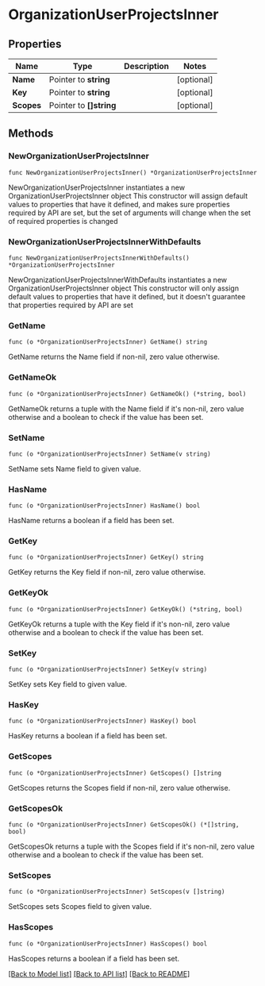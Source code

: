 # OrganizationUserProjectsInner

## Properties

Name | Type | Description | Notes
------------ | ------------- | ------------- | -------------
**Name** | Pointer to **string** |  | [optional] 
**Key** | Pointer to **string** |  | [optional] 
**Scopes** | Pointer to **[]string** |  | [optional] 

## Methods

### NewOrganizationUserProjectsInner

`func NewOrganizationUserProjectsInner() *OrganizationUserProjectsInner`

NewOrganizationUserProjectsInner instantiates a new OrganizationUserProjectsInner object
This constructor will assign default values to properties that have it defined,
and makes sure properties required by API are set, but the set of arguments
will change when the set of required properties is changed

### NewOrganizationUserProjectsInnerWithDefaults

`func NewOrganizationUserProjectsInnerWithDefaults() *OrganizationUserProjectsInner`

NewOrganizationUserProjectsInnerWithDefaults instantiates a new OrganizationUserProjectsInner object
This constructor will only assign default values to properties that have it defined,
but it doesn't guarantee that properties required by API are set

### GetName

`func (o *OrganizationUserProjectsInner) GetName() string`

GetName returns the Name field if non-nil, zero value otherwise.

### GetNameOk

`func (o *OrganizationUserProjectsInner) GetNameOk() (*string, bool)`

GetNameOk returns a tuple with the Name field if it's non-nil, zero value otherwise
and a boolean to check if the value has been set.

### SetName

`func (o *OrganizationUserProjectsInner) SetName(v string)`

SetName sets Name field to given value.

### HasName

`func (o *OrganizationUserProjectsInner) HasName() bool`

HasName returns a boolean if a field has been set.

### GetKey

`func (o *OrganizationUserProjectsInner) GetKey() string`

GetKey returns the Key field if non-nil, zero value otherwise.

### GetKeyOk

`func (o *OrganizationUserProjectsInner) GetKeyOk() (*string, bool)`

GetKeyOk returns a tuple with the Key field if it's non-nil, zero value otherwise
and a boolean to check if the value has been set.

### SetKey

`func (o *OrganizationUserProjectsInner) SetKey(v string)`

SetKey sets Key field to given value.

### HasKey

`func (o *OrganizationUserProjectsInner) HasKey() bool`

HasKey returns a boolean if a field has been set.

### GetScopes

`func (o *OrganizationUserProjectsInner) GetScopes() []string`

GetScopes returns the Scopes field if non-nil, zero value otherwise.

### GetScopesOk

`func (o *OrganizationUserProjectsInner) GetScopesOk() (*[]string, bool)`

GetScopesOk returns a tuple with the Scopes field if it's non-nil, zero value otherwise
and a boolean to check if the value has been set.

### SetScopes

`func (o *OrganizationUserProjectsInner) SetScopes(v []string)`

SetScopes sets Scopes field to given value.

### HasScopes

`func (o *OrganizationUserProjectsInner) HasScopes() bool`

HasScopes returns a boolean if a field has been set.


[[Back to Model list]](../README.md#documentation-for-models) [[Back to API list]](../README.md#documentation-for-api-endpoints) [[Back to README]](../README.md)


